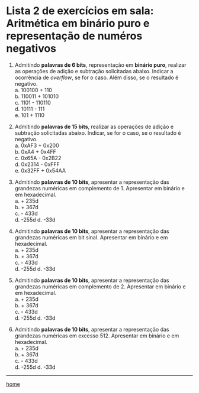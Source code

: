 # Lista 2 de exercícios em sala: Aritmética em binário puro e representação de numéros negativos 

1. Admitindo **palavras de 6 bits**, representação em **binário puro**, realizar as operações de adição e subtração solicitadas abaixo.
Indicar a ocorrência de *overflow*, se for o caso. Além disso, se o resultado é negativo.  
a. 100100 + 110  
b. 110011 + 101010  
c. 1101 - 110110  
d. 10111 - 111  
e. 101 + 1110  

2. Admitindo **palavras de 15 bits**, realizar as operações de adição e subtração solicitadas abaixo.
Indicar, se for o caso, se o resultado é negativo.  
a. 0xAF3 + 0x200  
b. 0xA4 + 0x4FF  
c. 0x65A - 0x2B22  
d. 0x2314 - 0xFFF  
e. 0x32FF + 0x54AA  

3. Admitindo **palavras de 10 bits**, apresentar a representação das grandezas numéricas em complemento de 1.
Apresentar em binário e em hexadecimal.  
a. + 235d  
b. + 367d  
c. - 433d  
d. -255d
d. -33d  

4. Admitindo **palavras de 10 bits**, apresentar a representação das grandezas numéricas em bit sinal.
Apresentar em binário e em hexadecimal.  
a. + 235d  
b. + 367d  
c. - 433d  
d. -255d
d. -33d  

5. Admitindo **palavras de 10 bits**, apresentar a representação das grandezas numéricas em complemento de 2.
Apresentar em binário e em hexadecimal.  
a. + 235d  
b. + 367d  
c. - 433d  
d. -255d
d. -33d  

6. Admitindo **palavras de 10 bits**, apresentar a representação das grandezas numéricas em excesso 512.
Apresentar em binário e em hexadecimal.  
a. + 235d  
b. + 367d  
c. - 433d  
d. -255d
d. -33d  

___
[home](https://github.com/claytonjasilva/claytonjasilva.github.io/blob/main/arq_aulas.md) 
